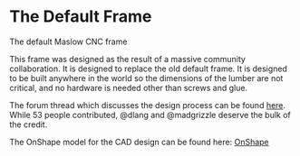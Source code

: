 # The Default Frame

The default Maslow CNC frame

This frame was designed as the result of a massive community collaboration. It is designed to replace the old default frame. It is designed to be built anywhere in the world so the dimensions of the lumber are not critical, and no hardware is needed other than screws and glue.

The forum thread which discusses the design process can be found [here](https://forums.maslowcnc.com/t/sun-with-face-new-stock-frame-design-sun-with-face/2025). While 53 people contributed, @dlang and @madgrizzle deserve the bulk of the credit.

The OnShape model for the CAD design can be found here: [OnShape](https://cad.onshape.com/documents/bb4070d4347a04156066aecd/w/cc700f50fb591efdcf3dff27/e/5fe97348d45b2bf22a29a1ce)
